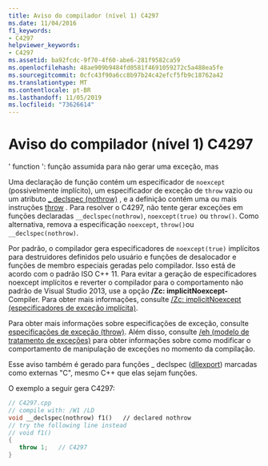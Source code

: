 ```yaml
---
title: Aviso do compilador (nível 1) C4297
ms.date: 11/04/2016
f1_keywords:
- C4297
helpviewer_keywords:
- C4297
ms.assetid: ba92fcdc-9f70-4f60-abe6-281f9582ca59
ms.openlocfilehash: 48ae909b9484fd0581f4691059272c5a488ea5fe
ms.sourcegitcommit: 0cfc43f90a6cc8b97b24c42efcf5fb9c18762a42
ms.translationtype: MT
ms.contentlocale: pt-BR
ms.lasthandoff: 11/05/2019
ms.locfileid: "73626614"
---
```

# <a name="compiler-warning-level-1-c4297"></a>Aviso do compilador (nível 1) C4297

' function ': função assumida para não gerar uma exceção, mas

Uma declaração de função contém um especificador de `noexcept` (possivelmente implícito), um especificador de exceção de `throw` vazio ou um atributo [_ declspec (nothrow)](../../cpp/nothrow-cpp.md) , e a definição contém uma ou mais instruções [throw](../../cpp/try-throw-and-catch-statements-cpp.md) . Para resolver o C4297, não tente gerar exceções em funções declaradas `__declspec(nothrow)`, `noexcept(true)` ou `throw()`. Como alternativa, remova a especificação `noexcept`, `throw()`ou `__declspec(nothrow)`.

Por padrão, o compilador gera especificadores de `noexcept(true)` implícitos para destruidores definidos pelo usuário e funções de desalocador e funções de membro especiais geradas pelo compilador. Isso está de acordo com o padrão ISO C++ 11. Para evitar a geração de especificadores noexcept implícitos e reverter o compilador para o comportamento não padrão de Visual Studio 2013, use a opção **/Zc: implicitNoexcept-** Compiler. Para obter mais informações, consulte [/Zc: implicitNoexcept (especificadores de exceção implícita)](../../build/reference/zc-implicitnoexcept-implicit-exception-specifiers.md).

Para obter mais informações sobre especificações de exceção, consulte [especificações de exceção (throw)](../../cpp/exception-specifications-throw-cpp.md). Além disso, consulte [/eh (modelo de tratamento de exceções)](../../build/reference/eh-exception-handling-model.md) para obter informações sobre como modificar o comportamento de manipulação de exceções no momento da compilação.

Esse aviso também é gerado para funções _ declspec ([dllexport](../../cpp/dllexport-dllimport.md)) marcadas como externas "C", mesmo C++ que elas sejam funções.

O exemplo a seguir gera C4297:

```cpp
// C4297.cpp
// compile with: /W1 /LD
void __declspec(nothrow) f1()   // declared nothrow
// try the following line instead
// void f1()
{
   throw 1;   // C4297
}
```